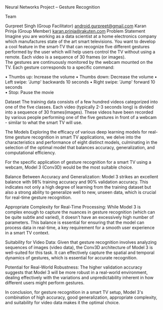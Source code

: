 Neural Networks Project – Gesture Recognition 

Team 

Gurpreet Singh (Group Facilitator) android.gurpreet@gmail.com
Karan Prinja (Group Member) karan.prinja@rakuten.com
Problem Statement 
Imagine you are working as a data scientist at a home electronics company which manufactures state of the art smart televisions. You want to develop a cool feature in the smart-TV that can recognize five different gestures performed by the user which will help users control the TV without using a remote. 
Each video is a sequence of 30 frames (or images).  
The gestures are continuously monitored by the webcam mounted on the TV. Each gesture corresponds to a specific command:

•	Thumbs up:  Increase the volume
•	Thumbs down: Decrease the volume
•	Left swipe: 'Jump' backwards 10 seconds
•	Right swipe: 'Jump' forward 10 seconds  
•	Stop: Pause the movie


Dataset
The training data consists of a few hundred videos categorized into one of the five classes. Each video (typically 2-3 seconds long) is divided into a sequence of 30 frames(images). These videos have been recorded by various people performing one of the five gestures in front of a webcam - similar to what the smart TV will use.


The Models
Exploring the efficacy of various deep learning models for real-time gesture recognition in smart TV applications, we delve into the characteristics and performance of eight distinct models, culminating in the selection of the optimal model that balances accuracy, generalization, and computational efficiency. 

For the specific application of gesture recognition for a smart TV using a webcam, Model 3 (Conv3D) would be the most suitable choice.    

Balance Between Accuracy and Generalization: Model 3 strikes an excellent balance with 98% training accuracy and 90% validation accuracy. This indicates not only a high degree of learning from the training dataset but also a strong ability to generalize well to new, unseen data, which is crucial for real-time gesture recognition.

Appropriate Complexity for Real-Time Processing: While Model 3 is complex enough to capture the nuances in gesture recognition (which can be quite subtle and varied), it doesn't have an excessively high number of parameters. This balance is essential for ensuring that the model can process data in real-time, a key requirement for a smooth user experience in a smart TV context.

Suitability for Video Data: Given that gesture recognition involves analyzing sequences of images (video data), the Conv3D architecture of Model 3 is well-suited for this task. It can effectively capture the spatial and temporal dynamics of gestures, which is essential for accurate recognition.

Potential for Real-World Robustness: The higher validation accuracy suggests that Model 3 will be more robust in a real-world environment, dealing effectively with the variations and unpredictability inherent in how different users might perform gestures.


In conclusion, for gesture recognition in a smart TV setup, Model 3's combination of high accuracy, good generalization, appropriate complexity, and suitability for video data makes it the optimal choice.




